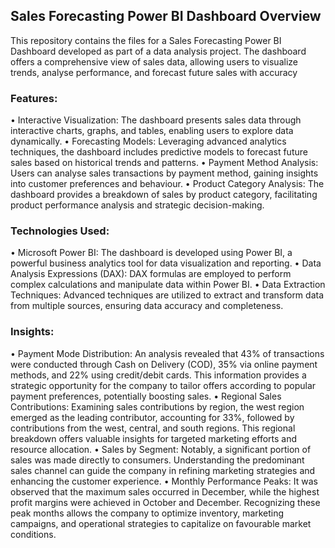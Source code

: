 ## Sales Forecasting Power BI Dashboard Overview
This repository contains the files for a Sales Forecasting Power BI Dashboard developed as part of a data analysis project. The dashboard offers a comprehensive view of sales data, allowing users to visualize trends, analyse performance, and forecast future sales with accuracy 

### Features: 
•	Interactive Visualization: The dashboard presents sales data through interactive charts, graphs, and tables, enabling users to explore data dynamically.
•	Forecasting Models: Leveraging advanced analytics techniques, the dashboard includes predictive models to forecast future sales based on historical trends and patterns.
• Payment Method Analysis: Users can analyse sales transactions by payment method, gaining insights into customer preferences and behaviour.
• Product Category Analysis: The dashboard provides a breakdown of sales by product category, facilitating product performance analysis and strategic decision-making.

### Technologies Used: 
•	Microsoft Power BI: The dashboard is developed using Power BI, a powerful business analytics tool for data visualization and reporting.
•	Data Analysis Expressions (DAX): DAX formulas are employed to perform complex calculations and manipulate data within Power BI.
•	Data Extraction Techniques: Advanced techniques are utilized to extract and transform data from multiple sources, ensuring data accuracy and completeness.
      
### Insights:
•	Payment Mode Distribution: An analysis revealed that 43% of transactions were conducted through Cash on Delivery (COD), 35% via online payment methods, and 22% using credit/debit cards. This information provides a strategic opportunity for the company to tailor offers according to popular payment preferences, potentially boosting sales. 
•	Regional Sales Contributions: Examining sales contributions by region, the west region emerged as the leading contributor, accounting for 33%, followed by contributions from the west, central, and south regions. This regional breakdown offers valuable insights for targeted marketing efforts and resource allocation. 
•	Sales by Segment: Notably, a significant portion of sales was made directly to consumers. Understanding the predominant sales channel can guide the company in refining marketing strategies and enhancing the customer experience. 
•	Monthly Performance Peaks: It was observed that the maximum sales occurred in December, while the highest profit margins were achieved in October and December. Recognizing these peak months allows the company to optimize inventory, marketing campaigns, and operational strategies to capitalize on favourable market conditions.
